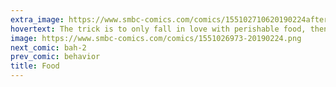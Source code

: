 ```yaml
---
extra_image: https://www.smbc-comics.com/comics/155102710620190224after.png
hovertext: The trick is to only fall in love with perishable food, then keep it in your fridge until someone in your home is mad at you. Then, you can part from it with a clear conscience.
image: https://www.smbc-comics.com/comics/1551026973-20190224.png
next_comic: bah-2
prev_comic: behavior
title: Food
---
```


